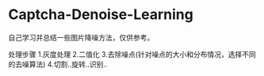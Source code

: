 # Captcha-Denoise-Learning
自己学习并总结一些图片降噪方法，仅供参考。

处理步骤
1.灰度处理
2.二值化
3.去除噪点(针对噪点的大小和分布情况，选择不同的去噪算法)
4.切割..旋转..识别..
